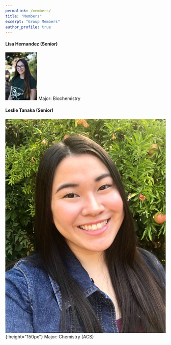 ```yaml
---
permalink: /members/
title: "Members"
excerpt: "Group Members"
author_profile: true
---
```



#### Lisa Hernandez (Senior)
<img src="/images/LisaHernandez.jpg" height="150px">
Major: Biochemistry

#### Leslie Tanaka (Senior)
![Leslie Tanaka](/images/LeslieTanaka.jpg){:height="150px"}
Major: Chemistry (ACS)
